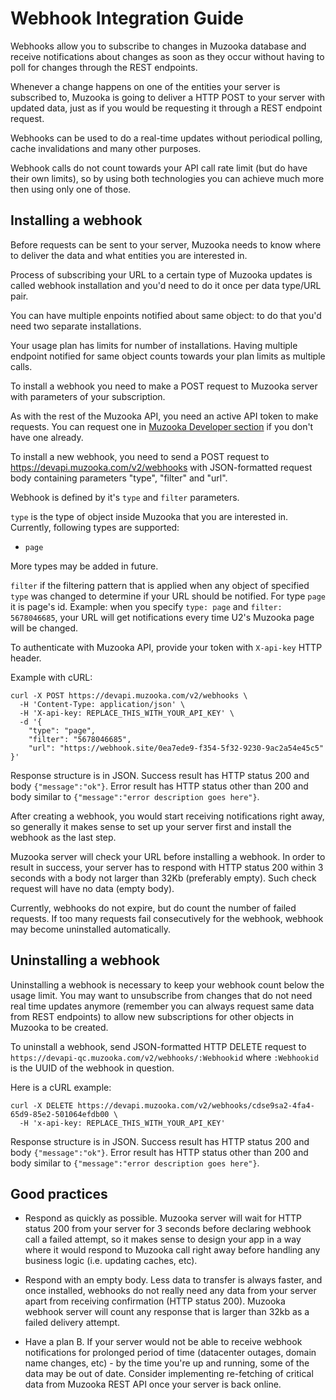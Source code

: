 # Webhook Integration Guide

Webhooks allow you to subscribe to changes in Muzooka database and receive notifications about changes as soon as they occur without having to poll for changes through the REST endpoints.

Whenever a change happens on one of the entities your server is subscribed to, Muzooka is going to deliver a HTTP POST to your server with updated data, just as if you would be requesting it through a REST endpoint request.

Webhooks can be used to do a real-time updates without periodical polling, cache invalidations and many other purposes.

Webhook calls do not count towards your API call rate limit (but do have their own limits), so by using both technologies you can achieve much more then using only one of those.

## Installing a webhook

Before requests can be sent to your server, Muzooka needs to know where to deliver the data and what entities you are interested in.

Process of subscribing your URL to a certain type of Muzooka updates is called webhook installation and you'd need to do it once per data type/URL pair.

You can have multiple enpoints notified about same object: to do that you'd need two separate installations.

Your usage plan has limits for number of installations. Having multiple endpoint notified for same object counts towards  your plan limits as multiple calls.

To install a webhook you need to make a POST request to Muzooka server with parameters of your subscription.

As with the rest of the Muzooka API, you need an active API token to make requests. You can request one in [Muzooka Developer section](https://app.muzooka.com/m/developers) if you don't have one already.

To install a new webhook, you need to send a POST request to https://devapi.muzooka.com/v2/webhooks with JSON-formatted request body containing parameters "type", "filter" and "url".

Webhook is defined by it's `type` and `filter` parameters.

`type` is the type of object inside Muzooka that you are interested in. Currently, following types are supported:
- `page`

More types may be added in future.

`filter` if the filtering pattern that is applied when any object of specified `type` was changed to determine if your URL should be notified. For type `page` it is page's id. Example: when you specify `type: page` and `filter: 5678046685`, your URL will get notifications every time U2's Muzooka page will be changed.

To authenticate with Muzooka API, provide your token with `X-api-key` HTTP header.

Example with cURL:

```
curl -X POST https://devapi.muzooka.com/v2/webhooks \
  -H 'Content-Type: application/json' \
  -H 'X-api-key: REPLACE_THIS_WITH_YOUR_API_KEY' \
  -d '{
    "type": "page",
    "filter": "5678046685",
    "url": "https://webhook.site/0ea7ede9-f354-5f32-9230-9ac2a54e45c5"
}'
```

Response structure is in JSON.
Success result has HTTP status 200 and body `{"message":"ok"}`.
Error result has HTTP status other than 200 and body similar to `{"message":"error description goes here"}`.

After creating a webhook, you would start receiving notifications right away, so generally it makes sense to set up your server first and install the webhook as the last step.

Muzooka server will check your URL before installing a webhook. In order to result in success, your server has to respond with HTTP status 200 within 3 seconds with a body not larger than 32Kb (preferably empty). Such check request will have no data (empty body).

Currently, webhooks do not expire, but do count the number of failed requests. If too many requests fail consecutively for the webhook, webhook may become uninstalled automatically.


## Uninstalling a webhook

Uninstalling a webhook is necessary to keep your webhook count below the usage limit. You may want to unsubscribe from changes that do not need real time updates anymore (remember you can always request same data from REST endpoints) to allow new subscriptions for other objects in Muzooka to be created.

To uninstall a webhook, send JSON-formatted HTTP DELETE request to `https://devapi-qc.muzooka.com/v2/webhooks/:Webhookid` where `:Webhookid` is the UUID of the webhook in question.

Here is a cURL example:
```
curl -X DELETE https://devapi.muzooka.com/v2/webhooks/cdse9sa2-4fa4-65d9-85e2-501064efdb00 \
  -H 'x-api-key: REPLACE_THIS_WITH_YOUR_API_KEY'
```

Response structure is in JSON.
Success result has HTTP status 200 and body `{"message":"ok"}`.
Error result has HTTP status other than 200 and body similar to `{"message":"error description goes here"}`.

## Good practices

- Respond as quickly as possible. Muzooka server will wait for HTTP status 200 from your server for 3 seconds before declaring webhook call a failed attempt, so it makes sense to design your app in a way where it would respond to Muzooka call right away before handling any business logic (i.e. updating caches, etc).

- Respond with an empty body. Less data to transfer is always faster, and once installed, webhooks do not really need any data from your server apart from receiving confirmation (HTTP status 200). Muzooka webhook server will count any response that is larger than 32kb as a failed delivery attempt.

- Have a plan B. If your server would not be able to receive webhook notifications for prolonged period of time (datacenter outages, domain name changes, etc) - by the time you're up and running, some of the data may be out of date. Consider implementing re-fetching of critical data from Muzooka REST API once your server is back online.

